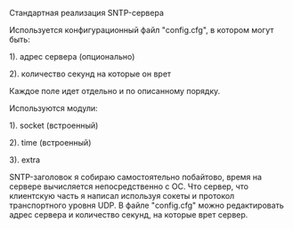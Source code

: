 Стандартная реализация SNTP-сервера


Используется конфигурационный файл "config.cfg", в котором могут быть:

1). адрес сервера (опционально)

2). количество секунд на которые он врет

Каждое поле идет отдельно и по описанному порядку.


Используются модули:

1). socket (встроенный)

2). time (встроенный)

3). extra


SNTP-заголовок я собираю самостоятельно побайтово, время на сервере вычисляется непосредственно с ОС.
Что сервер, что клиентскую часть я написал используя сокеты и протокол транспортного уровня UDP.
В файле "config.cfg" можно редактировать адрес сервера и количество секунд, на которые врет сервер.
